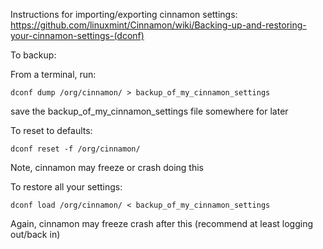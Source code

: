Instructions for importing/exporting cinnamon settings:
https://github.com/linuxmint/Cinnamon/wiki/Backing-up-and-restoring-your-cinnamon-settings-(dconf)

To backup:

From a terminal, run:

`dconf dump /org/cinnamon/ > backup_of_my_cinnamon_settings`

save the backup_of_my_cinnamon_settings file somewhere for later

To reset to defaults:

`dconf reset -f /org/cinnamon/`

Note, cinnamon may freeze or crash doing this

To restore all your settings:

`dconf load /org/cinnamon/ < backup_of_my_cinnamon_settings`

Again, cinnamon may freeze crash after this (recommend at least logging out/back in)
